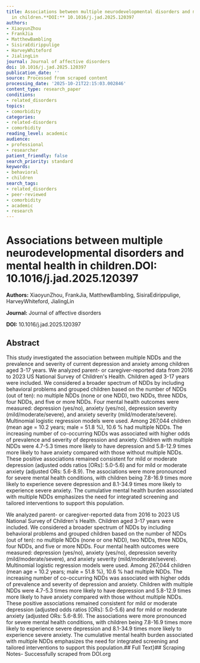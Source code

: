 ```yaml
---
title: Associations between multiple neurodevelopmental disorders and mental health
  in children.**DOI:** 10.1016/j.jad.2025.120397
authors:
- XiaoyunZhou
- FrankJia
- MatthewBambling
- SisiraEdirippulige
- HarveyWhiteford
- JialingLin
journal: Journal of affective disorders
doi: 10.1016/j.jad.2025.120397
publication_date: ''
source: Processed from scraped content
processing_date: '2025-10-21T22:15:03.002846'
content_type: research_paper
conditions:
- related_disorders
topics:
- comorbidity
categories:
- related-disorders
- comorbidity
reading_level: academic
audience:
- professional
- researcher
patient_friendly: false
search_priority: standard
keywords:
- behavioral
- children
search_tags:
- related_disorders
- peer-reviewed
- comorbidity
- academic
- research
---
```


# Associations between multiple neurodevelopmental disorders and mental health in children.**DOI:** 10.1016/j.jad.2025.120397

**Authors:** XiaoyunZhou, FrankJia, MatthewBambling, SisiraEdirippulige, HarveyWhiteford, JialingLin

**Journal:** Journal of affective disorders

**DOI:** 10.1016/j.jad.2025.120397

## Abstract

This study investigated the association between multiple NDDs and the prevalence and severity of current depression and anxiety among children aged 3-17 years.
We analyzed parent- or caregiver-reported data from 2016 to 2023 US National Survey of Children's Health. Children aged 3-17 years were included. We considered a broader spectrum of NDDs by including behavioral problems and grouped children based on the number of NDDs (out of ten): no multiple NDDs (none or one NDD), two NDDs, three NDDs, four NDDs, and five or more NDDs. Four mental health outcomes were measured: depression (yes/no), anxiety (yes/no), depression severity (mild/moderate/severe), and anxiety severity (mild/moderate/severe). Multinomial logistic regression models were used.
Among 267,044 children (mean age = 10.2 years; male = 51.8 %), 10.6 % had multiple NDDs. The increasing number of co-occurring NDDs was associated with higher odds of prevalence and severity of depression and anxiety. Children with multiple NDDs were 4.7-5.3 times more likely to have depression and 5.8-12.9 times more likely to have anxiety compared with those without multiple NDDs. These positive associations remained consistent for mild or moderate depression (adjusted odds ratios [ORs]: 5.0-5.6) and for mild or moderate anxiety (adjusted ORs: 5.6-8.9). The associations were more pronounced for severe mental health conditions, with children being 7.8-16.9 times more likely to experience severe depression and 8.1-34.9 times more likely to experience severe anxiety.
The cumulative mental health burden associated with multiple NDDs emphasizes the need for integrated screening and tailored interventions to support this population.

We analyzed parent- or caregiver-reported data from 2016 to 2023 US National Survey of Children's Health. Children aged 3-17 years were included. We considered a broader spectrum of NDDs by including behavioral problems and grouped children based on the number of NDDs (out of ten): no multiple NDDs (none or one NDD), two NDDs, three NDDs, four NDDs, and five or more NDDs. Four mental health outcomes were measured: depression (yes/no), anxiety (yes/no), depression severity (mild/moderate/severe), and anxiety severity (mild/moderate/severe). Multinomial logistic regression models were used.
Among 267,044 children (mean age = 10.2 years; male = 51.8 %), 10.6 % had multiple NDDs. The increasing number of co-occurring NDDs was associated with higher odds of prevalence and severity of depression and anxiety. Children with multiple NDDs were 4.7-5.3 times more likely to have depression and 5.8-12.9 times more likely to have anxiety compared with those without multiple NDDs. These positive associations remained consistent for mild or moderate depression (adjusted odds ratios [ORs]: 5.0-5.6) and for mild or moderate anxiety (adjusted ORs: 5.6-8.9). The associations were more pronounced for severe mental health conditions, with children being 7.8-16.9 times more likely to experience severe depression and 8.1-34.9 times more likely to experience severe anxiety.
The cumulative mental health burden associated with multiple NDDs emphasizes the need for integrated screening and tailored interventions to support this population.## Full Text}## Scraping Notes- Successfully scraped from DOI.org